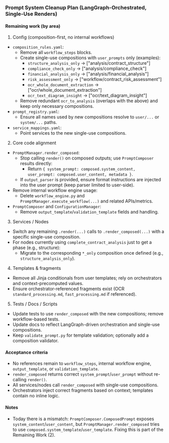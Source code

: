 ### Prompt System Cleanup Plan (LangGraph-Orchestrated, Single-Use Renders)

#### Remaining work (by area)
1) Config (composition-first, no internal workflows)
- `composition_rules.yaml`:
  - Remove all `workflow_steps` blocks.
  - Create single-use compositions with `user_prompts` only (examples):
    - `structure_analysis_only` → ["analysis/contract_structure"]
    - `compliance_check_only` → ["analysis/compliance_check"]
    - `financial_analysis_only` → ["analysis/financial_analysis"]
    - `risk_assessment_only` → ["workflow/contract_risk_assessment"]
    - `ocr_whole_document_extraction` → ["ocr/whole_document_extraction"]
    - `ocr_text_diagram_insight` → ["ocr/text_diagram_insight"]
  - Remove redundant `ocr_to_analysis` (overlaps with the above) and keep only necessary compositions.
- `prompt_registry.yaml`:
  - Ensure all names used by new compositions resolve to `user/...` or `system/...` paths.
- `service_mappings.yaml`:
  - Point services to the new single-use compositions.

2) Core code alignment
- `PromptManager.render_composed`:
  - Stop calling `render()` on composed outputs; use `PromptComposer` results directly:
    - Return `{ system_prompt: composed.system_content, user_prompt: composed.user_content, metadata }`.
  - If `output_parser` is provided, ensure format instructions are injected into the user prompt (keep parser limited to user-side).
- Remove internal workflow engine usage:
  - Delete `workflow_engine.py` and `PromptManager.execute_workflow(...)` and related APIs/metrics.
- `PromptComposer` and `ConfigurationManager`:
  - Remove `output_template`/`validation_template` fields and handling.

3) Services / Nodes
- Switch any remaining `.render(...)` calls to `.render_composed(...)` with a specific single-use composition.
- For nodes currently using `complete_contract_analysis` just to get a phase (e.g., structure):
  - Migrate to the corresponding `*_only` composition once defined (e.g., `structure_analysis_only`).

4) Templates & fragments
- Remove all Jinja conditionals from user templates; rely on orchestrators and context-precomputed values.
- Ensure orchestrator-referenced fragments exist (OCR `standard_processing.md`, `fast_processing.md` if referenced).

5) Tests / Docs / Scripts
- Update tests to use `render_composed` with the new compositions; remove workflow-based tests.
- Update docs to reflect LangGraph-driven orchestration and single-use compositions.
- Keep `validate_prompt.py` for template validation; optionally add a composition validator.

#### Acceptance criteria
- No references remain to `workflow_steps`, internal workflow engine, `output_template`, or `validation_template`.
- `render_composed` returns correct `system_prompt`/`user_prompt` without re-calling `render()`.
- All services/nodes call `render_composed` with single-use compositions.
- Orchestrators inject correct fragments based on context; templates contain no inline logic.

#### Notes
- Today there is a mismatch: `PromptComposer.ComposedPrompt` exposes `system_content`/`user_content`, but `PromptManager.render_composed` tries to use `composed.system_template`/`user_template`. Fixing this is part of the Remaining Work (2).
